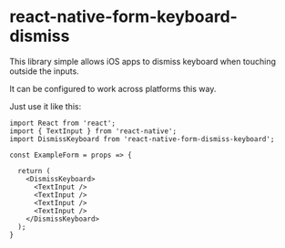 # react-native-form-keyboard-dismiss

This library simple allows iOS apps to dismiss keyboard when touching outside the inputs.

It can be configured to work across platforms this way.

Just use it like this:

```
import React from 'react';
import { TextInput } from 'react-native';
import DismissKeyboard from 'react-native-form-dismiss-keyboard';

const ExampleForm = props => {

  return (
    <DismissKeyboard>
      <TextInput />
      <TextInput />
      <TextInput />
      <TextInput />
    </DismissKeyboard>
  );
}
